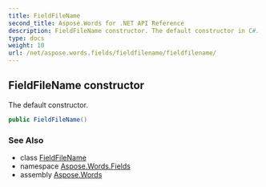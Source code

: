 ```yaml
---
title: FieldFileName
second_title: Aspose.Words for .NET API Reference
description: FieldFileName constructor. The default constructor in C#.
type: docs
weight: 10
url: /net/aspose.words.fields/fieldfilename/fieldfilename/
---
```

## FieldFileName constructor

The default constructor.

```csharp
public FieldFileName()
```

### See Also

* class [FieldFileName](../)
* namespace [Aspose.Words.Fields](../../fieldfilename/)
* assembly [Aspose.Words](../../../)
